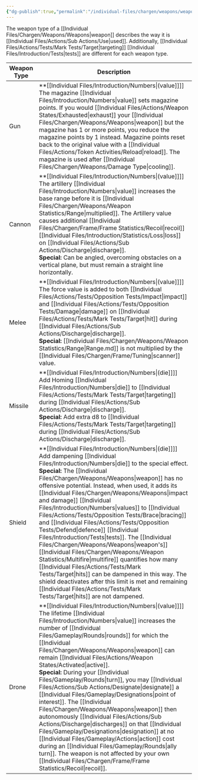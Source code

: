 ```yaml
---
{"dg-publish":true,"permalink":"/individual-files/chargen/weapons/weapon-type/"}
---
```


The weapon type of a [[Individual Files/Chargen/Weapons/Weapons\|weapon]] describes the way it is [[Individual Files/Actions/Sub Actions/Use\|used]]. Additionally, [[Individual Files/Actions/Tests/Mark Tests/Target\|targeting]] [[Individual Files/Introduction/Tests\|tests]] are different for each weapon type.

| Weapon Type | Description                                                                                                                                                                                                                                                                                                                                                                                                                                                                                                                                                                                                                                                                                                                 |
| ----------- | --------------------------------------------------------------------------------------------------------------------------------------------------------------------------------------------------------------------------------------------------------------------------------------------------------------------------------------------------------------------------------------------------------------------------------------------------------------------------------------------------------------------------------------------------------------------------------------------------------------------------------------------------------------------------------------------------------------------------- |
| Gun         | **[[Individual Files/Introduction/Numbers\|(value]]]]<br>The magazine [[Individual Files/Introduction/Numbers\|value]] sets magazine points. If you would [[Individual Files/Actions/Weapon States/Exhausted\|exhaust]] your [[Individual Files/Chargen/Weapons/Weapons\|weapon]] but the magazine has 1 or more points, you reduce the magazine points by 1 instead. Magazine points reset back to the original value with a [[Individual Files/Actions/Token Activities/Reload\|reload]]. The magazine is used after [[Individual Files/Chargen/Weapons/Damage Type\|cooling]].                                                                                                |
| Cannon      | **[[Individual Files/Introduction/Numbers\|(value]]]]<br>The artillery [[Individual Files/Introduction/Numbers\|value]] increases the base range before it is [[Individual Files/Chargen/Weapons/Weapon Statistics/Range\|multiplied]]. The Artillery value causes additional [[Individual Files/Chargen/Frame/Frame Statistics/Recoil\|recoil]] [[Individual Files/Introduction/Statistics/Loss\|loss]] on [[Individual Files/Actions/Sub Actions/Discharge\|discharge]].<br>**Special:** Can be angled, overcoming obstacles on a vertical plane, but must remain a straight line horizontally.                                                                                               |
| Melee       | **[[Individual Files/Introduction/Numbers\|(value]]]]<br>The force value is added to both [[Individual Files/Actions/Tests/Opposition Tests/Impact\|impact]] and [[Individual Files/Actions/Tests/Opposition Tests/Damage\|damage]] on [[Individual Files/Actions/Tests/Mark Tests/Target\|hit]] during [[Individual Files/Actions/Sub Actions/Discharge\|discharge]]. <br>**Special:** [[Individual Files/Chargen/Weapons/Weapon Statistics/Range\|Range.md]] is not multiplied by the [[Individual Files/Chargen/Frame/Tuning\|scanner]] value.                                                                                                                                                                                                                         |
| Missile     | **[[Individual Files/Introduction/Numbers\|(die]]]]<br>Add Homing [[Individual Files/Introduction/Numbers\|die]] to [[Individual Files/Actions/Tests/Mark Tests/Target\|targeting]] during [[Individual Files/Actions/Sub Actions/Discharge\|discharge]].<br>**Special:** Add extra d8 to [[Individual Files/Actions/Tests/Mark Tests/Target\|targeting]] during [[Individual Files/Actions/Sub Actions/Discharge\|discharge]].                                                                                                                                                                                                                                                             |
| Shield      | **[[Individual Files/Introduction/Numbers\|(die]]]]<br>Add dampening [[Individual Files/Introduction/Numbers\|die]] to the special effect.<br>**Special:** The [[Individual Files/Chargen/Weapons/Weapons\|weapon]] has no offensive potential. Instead, when used, it adds its [[Individual Files/Chargen/Weapons/Weapons\|impact and damage]] [[Individual Files/Introduction/Numbers\|values]] to [[Individual Files/Actions/Tests/Opposition Tests/Brace\|bracing]] and [[Individual Files/Actions/Tests/Opposition Tests/Defend\|defence]] [[Individual Files/Introduction/Tests\|tests]]. The [[Individual Files/Chargen/Weapons/Weapons\|weapon's]] [[Individual Files/Chargen/Weapons/Weapon Statistics/Multifire\|multifire]] quantifies how many [[Individual Files/Actions/Tests/Mark Tests/Target\|hits]] can be dampened in this way. The shield deactivates after this limit is met and remaining [[Individual Files/Actions/Tests/Mark Tests/Target\|hits]] are not dampened. |
| Drone       | **[[Individual Files/Introduction/Numbers\|(value]]]]<br>The lifetime [[Individual Files/Introduction/Numbers\|value]] increases the number of [[Individual Files/Gameplay/Rounds\|rounds]] for which the [[Individual Files/Chargen/Weapons/Weapons\|weapon]] can remain [[Individual Files/Actions/Weapon States/Activated\|active]]. <br>**Special:** During your [[Individual Files/Gameplay/Rounds\|turn]], you may [[Individual Files/Actions/Sub Actions/Designate\|designate]] a [[Individual Files/Gameplay/Designations\|point of interest]]. The [[Individual Files/Chargen/Weapons/Weapons\|weapon]] then autonomously [[Individual Files/Actions/Sub Actions/Discharge\|discharges]] on that [[Individual Files/Gameplay/Designations\|designation]] at no [[Individual Files/Gameplay/Actions\|action]] cost during an [[Individual Files/Gameplay/Rounds\|ally turn]]. The weapon is not affected by your own [[Individual Files/Chargen/Frame/Frame Statistics/Recoil\|recoil]].  |
